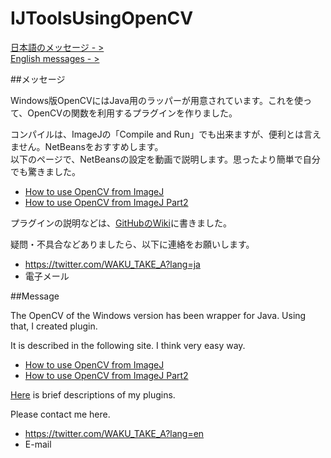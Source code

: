 # IJToolsUsingOpenCV
[日本語のメッセージ - >](#メッセージ)  
[English messages - >](#Message) 

##メッセージ

Windows版OpenCVにはJava用のラッパーが用意されています。これを使って、OpenCVの関数を利用するプラグインを作りました。

コンパイルは、ImageJの「Compile and Run」でも出来ますが、便利とは言えません。NetBeansをおすすめします。  
以下のページで、NetBeansの設定を動画で説明します。思ったより簡単で自分でも驚きました。

* [How to use OpenCV from ImageJ](https://github.com/WAKU-TAKE-A/IJToolsUsingOpenCV/wiki/HowToCmpile01_ja)
* [How to use OpenCV from ImageJ Part2](https://github.com/WAKU-TAKE-A/IJToolsUsingOpenCV/wiki/HowToCmpile02_ja)

プラグインの説明などは、[GitHubのWiki](https://github.com/WAKU-TAKE-A/IJToolsUsingOpenCV/wiki)に書きました。

疑問・不具合などありましたら、以下に連絡をお願いします。
* https://twitter.com/WAKU_TAKE_A?lang=ja
* 電子メール

##Message

The OpenCV of the Windows version has been wrapper for Java. Using that, I created plugin.

It is described in the following site. I think very easy way.

* [How to use OpenCV from ImageJ](https://github.com/WAKU-TAKE-A/IJToolsUsingOpenCV/wiki/HowToCmpile01_en)
* [How to use OpenCV from ImageJ Part2](https://github.com/WAKU-TAKE-A/IJToolsUsingOpenCV/wiki/HowToCmpile02_en)

[Here](https://github.com/WAKU-TAKE-A/IJToolsUsingOpenCV/wiki) is brief descriptions of my plugins.

Please contact me here.
* https://twitter.com/WAKU_TAKE_A?lang=en
* E-mail
